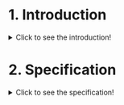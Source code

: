 
# 1. Introduction

<details>
  <summary>Click to see the introduction!</summary>

 #### 1.1 Motivation
   * ...

 #### 1.2 Goal
   * ...

 #### 1.3 History
   * Initiators of the original project: ...
   * URL of the original project: ...
   * URL of other related project: ...

 #### 1.4 Documentation structure
   * Section 1: ...
   * Section 2: ...
   * Section 3: ...
   
 #### 1.5 Required skills
   * ...
 #### 1.6 Contribution process
   * ...
 #### 1.7 Lasgt update
   * date, time, objet of modification, who, ...
 #### 1.8 Project team
   * Name {E-mail}
       * Domain of expertise and role in the project: ...
       * link to personal web page: ...
#### 1.9 Licence
   * ... 
#### 1.10 Sponsors and partners
   * URL: ...
   * Name: ...
   * E-mail address: ...
 </details>
 
   </details>
   
  # 2. Specification

 <details>
  <summary>Click to see the specification!</summary>
  
  #### 2.1 Stakeholders
  
  * Stakeholder name 1
  * ...
  
  *The link below can be used to define the stakeholders of your project/product.*
  
  <a href="https://app.diagrams.net/?libs=general#Hamerezoji1362%2Fdrawio-github%2Fmaster%2FStakeholder%20diagram%20for%20template.drawio" target="_blank">Edit As New</a> | <a href="https://app.diagrams.net/?libs=general#Hamerezoji1362%2Fdrawio-github%2Fmaster%2FStakeholder%20diagram%20for%20template.png">Edit in diagrams.net</a>
  
 #### 2.2 External interfaces
  
   * Stakeholder name 1
      * Flow 1
      * ...
  
   *The link below can be used to define the external interfaces of your project/product.*
  
  <a href="https://app.diagrams.net/#Hamerezoji1362%2Fdrawio-github%2Fmaster%2FExternal%20interfaces%20for%20template.drawio">Edit As New</a> | <a href="https://app.diagrams.net/#Hamerezoji1362%2Fdrawio-github%2Fmaster%2FExternal%20interfaces%20for%20template.drawio">Edit in diagrams.net</a>

  #### 2.3 Services
 
   * Services to stakeholder 1
       * Service 1.1
       * ...
  
  #### 2.4 Constraints
 
   * Constraint 1
   * ...
  
   #### 2.5 Requirements
  
   * Requirement 1
   * ...
 </details>
